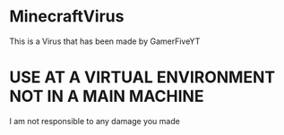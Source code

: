 # MinecraftVirus
This is a Virus that has been made by GamerFiveYT
# USE AT A VIRTUAL ENVIRONMENT NOT IN A MAIN MACHINE
I am not responsible to any damage you made
